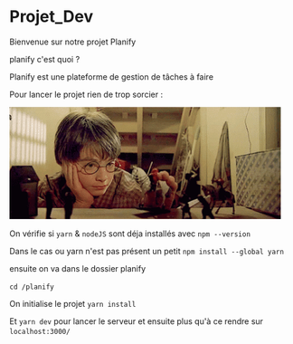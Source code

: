 # Projet_Dev

Bienvenue sur notre projet Planify

planify c'est quoi ?

Planify est une plateforme de gestion de tâches à faire

Pour lancer le projet rien de trop sorcier :

![sorcier](/picture/sorcier.gif)

On vérifie si `yarn` & `nodeJS` sont déja installés avec `npm --version`

Dans le cas ou yarn n'est pas présent un petit
 `npm install --global yarn`

ensuite on va dans le dossier planify

`cd /planify`

On initialise le projet `yarn install`

Et `yarn dev` pour lancer le serveur et ensuite plus qu'à ce rendre sur `localhost:3000/` 
